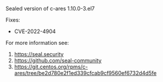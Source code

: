 Sealed version of c-ares 1.10.0-3.el7

Fixes:
- CVE-2022-4904

For more information see:
  1. https://seal.security
  2. https://github.com/seal-community
  3. https://git.centos.org/rpms/c-ares/tree/be2d780e2f1ed339cfcab9cf9560ef6732d4d5fe
